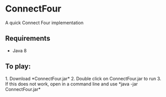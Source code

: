 # ConnectFour
A quick Connect Four implementation

<h2>Requirements</h2>

* Java 8

<h2>To play:</h2>
1. Download *ConnectFour.jar*
2. Double click on ConnectFour.jar to run
3. If this does not work, open in a command line and use *java -jar ConnectFour.jar*
